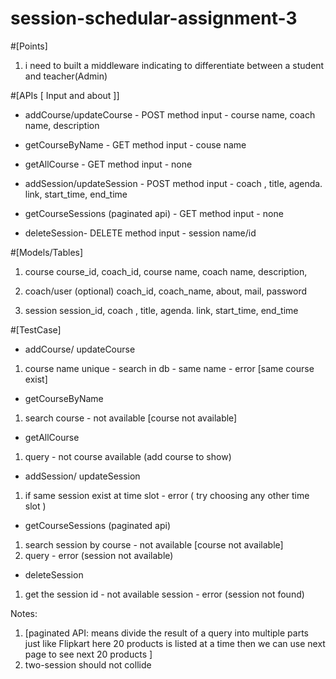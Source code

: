 # session-schedular-assignment-3

#[Points]
1. i need to built a middleware indicating to differentiate between a student and teacher(Admin)


#[APIs [ Input and about ]]
- addCourse/updateCourse - POST method
input - course name, coach name, description
 
- getCourseByName -  GET method
 input - couse name
  
- getAllCourse  - GET method
 input - none
  
- addSession/updateSession -  POST method
 input -  coach , title, agenda. link, start_time, end_time
  
- getCourseSessions (paginated api) -  GET method
 input - none
 
- deleteSession-  DELETE method
 input - session name/id
 
 
#[Models/Tables]
1) course 
course_id, coach_id, course name, coach name, description, 
 
2) coach/user (optional)
coach_id, coach_name, about, mail, password
 
3) session
session_id, coach , title, agenda. link, start_time, end_time
 
#[TestCase]
- addCourse/ updateCourse
1. course name unique - search in db - same name - error [same course exist]

- getCourseByName
1. search course - not available [course not available]  

- getAllCourse
1. query - not course available (add course to show)

- addSession/ updateSession
1. if same session exist at time slot - error ( try choosing any other time slot ) 

- getCourseSessions (paginated api)
1. search session by course - not available [course not available]  
2. query - error (session not available)

- deleteSession
1. get the session id - not available session - error (session not found)
 
Notes:
1. [paginated API: means divide the result of a query into multiple parts just like Flipkart here 20 products is listed at a time then we can use next page to see next 20 products ]
2. two-session should not collide
